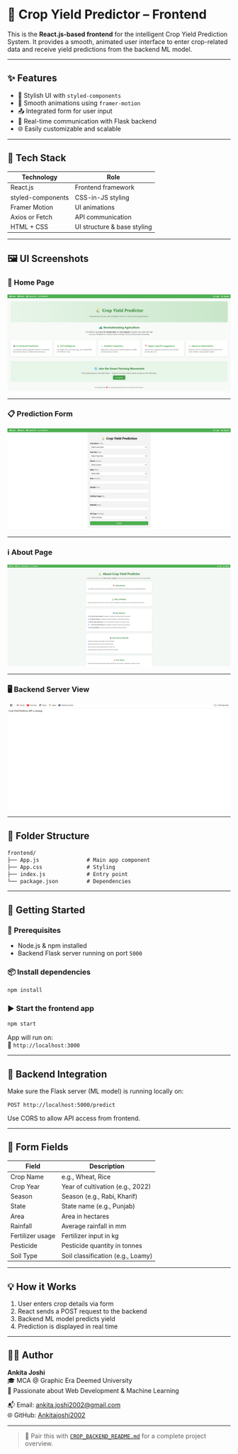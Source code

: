 # 🌾 Crop Yield Predictor – Frontend

This is the **React.js-based frontend** for the intelligent Crop Yield Prediction System. It provides a smooth, animated user interface to enter crop-related data and receive yield predictions from the backend ML model.

---

## ✨ Features

- 🎨 Stylish UI with `styled-components`
- 🎥 Smooth animations using `framer-motion`
- 📤 Integrated form for user input
- 🔁 Real-time communication with Flask backend
- 🌐 Easily customizable and scalable

---

## 🧰 Tech Stack

| Technology      | Role                        |
|-----------------|-----------------------------|
| React.js        | Frontend framework           |
| styled-components | CSS-in-JS styling         |
| Framer Motion   | UI animations                |
| Axios or Fetch  | API communication            |
| HTML + CSS      | UI structure & base styling  |

---

## 🖼 UI Screenshots

### 🏡 Home Page

![Home Page](https://github.com/Ankitajoshi2002/Crop_Yeild-_predictor_System/blob/5a18cb7d509becd4cc90086c568935a379391e81/image/Frontend_HOME_preview.png)

---

### 📋 Prediction Form

![Prediction Form](https://github.com/Ankitajoshi2002/Crop_Yeild-_predictor_System/blob/5a18cb7d509becd4cc90086c568935a379391e81/image/Frontend_PForm_preview.png)

---

### ℹ️ About Page

![About Page](https://github.com/Ankitajoshi2002/Crop_Yeild-_predictor_System/blob/5a18cb7d509becd4cc90086c568935a379391e81/image/Frontend_ABOUT_preview.png)

---

### 🖥️ Backend Server View

![Server View](https://github.com/Ankitajoshi2002/Crop_Yeild-_predictor_System/blob/aff4f520967b96d280aad47f93c6b5f7962ce5a1/image/BACKEND_SERVER.png)

---

## 📁 Folder Structure

```
frontend/
├── App.js               # Main app component
├── App.css              # Styling
├── index.js             # Entry point
└── package.json         # Dependencies
```

---

## 🚀 Getting Started

### 🔧 Prerequisites

- Node.js & npm installed
- Backend Flask server running on port `5000`

### 📦 Install dependencies
```bash
npm install
```

### ▶️ Start the frontend app
```bash
npm start
```

App will run on:  
📍 `http://localhost:3000`

---

## 🔗 Backend Integration

Make sure the Flask server (ML model) is running locally on:

```
POST http://localhost:5000/predict
```

Use CORS to allow API access from frontend.

---

## 📝 Form Fields

| Field             | Description                          |
|------------------|--------------------------------------|
| Crop Name         | e.g., Wheat, Rice                    |
| Crop Year         | Year of cultivation (e.g., 2022)     |
| Season            | Season (e.g., Rabi, Kharif)          |
| State             | State name (e.g., Punjab)            |
| Area              | Area in hectares                     |
| Rainfall          | Average rainfall in mm               |
| Fertilizer usage  | Fertilizer input in kg               |
| Pesticide         | Pesticide quantity in tonnes         |
| Soil Type         | Soil classification (e.g., Loamy)    |

---

## 💡 How it Works

1. User enters crop details via form
2. React sends a POST request to the backend
3. Backend ML model predicts yield
4. Prediction is displayed in real time

---

## 👩‍💻 Author

**Ankita Joshi**  
🎓 MCA @ Graphic Era Deemed University  
💼 Passionate about Web Development & Machine Learning  

📬 Email: ankita.joshi2002@gmail.com  
🌐 GitHub: [Ankitajoshi2002](https://github.com/Ankitajoshi2002)

---

> 🔗 Pair this with [`CROP_BACKEND_README.md`](https://github.com/Ankitajoshi2002/Crop_Yeild-_predictor_System/blob/main/CROP_BACKEND_README.md) for a complete project overview.
